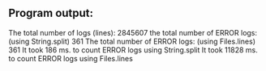 ## Program output:

The total number of logs (lines): 2845607
the total number of ERROR logs: (using String.split) 361
The total number of ERROR logs: (using Files.lines) 361
It took 186 ms. to count ERROR logs using String.split
It took 11828 ms. to count ERROR logs using Files.lines